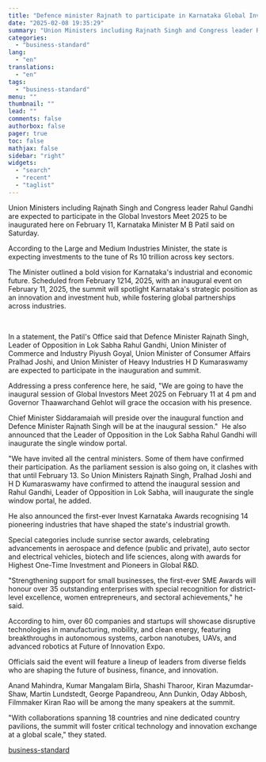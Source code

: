 ```yaml
---
title: "Defence minister Rajnath to participate in Karnataka Global Investors Meet"
date: "2025-02-08 19:35:29"
summary: "Union Ministers including Rajnath Singh and Congress leader Rahul Gandhi are expected to participate in the Global Investors Meet 2025 to be inaugurated here on February 11, Karnataka Minister M B Patil said on Saturday. According to the Large and Medium Industries Minister, the state is expecting investments to the..."
categories:
  - "business-standard"
lang:
  - "en"
translations:
  - "en"
tags:
  - "business-standard"
menu: ""
thumbnail: ""
lead: ""
comments: false
authorbox: false
pager: true
toc: false
mathjax: false
sidebar: "right"
widgets:
  - "search"
  - "recent"
  - "taglist"
---
```


Union Ministers including Rajnath Singh and Congress leader Rahul Gandhi are expected to participate in the Global Investors Meet 2025 to be inaugurated here on February 11, Karnataka Minister M B Patil said on Saturday.

According to the Large and Medium Industries Minister, the state is expecting investments to the tune of Rs 10 trillion across key sectors.

The Minister outlined a bold vision for Karnataka's industrial and economic future. Scheduled from February 1214, 2025, with an inaugural event on February 11, 2025, the summit will spotlight Karnataka's strategic position as an innovation and investment hub, while fostering global partnerships across industries.

 

In a statement, the Patil's Office said that Defence Minister Rajnath Singh, Leader of Opposition in Lok Sabha Rahul Gandhi, Union Minister of Commerce and Industry Piyush Goyal, Union Minister of Consumer Affairs Pralhad Joshi, and Union Minister of Heavy Industries H D Kumaraswamy are expected to participate in the inauguration and summit.

Addressing a press conference here, he said, "We are going to have the inaugural session of Global Investors Meet 2025 on February 11 at 4 pm and Governor Thaawarchand Gehlot will grace the occasion with his presence.

Chief Minister Siddaramaiah will preside over the inaugural function and Defence Minister Rajnath Singh will be at the inaugural session." 
He also announced that the Leader of Opposition in the Lok Sabha Rahul Gandhi will inaugurate the single window portal.

"We have invited all the central ministers. Some of them have confirmed their participation. As the parliament session is also going on, it clashes with that until February 13. So Union Ministers Rajnath Singh, Pralhad Joshi and H D Kumaraswamy have confirmed to attend the inaugural session and Rahul Gandhi, Leader of Opposition in Lok Sabha, will inaugurate the single window portal, he added.

He also announced the first-ever Invest Karnataka Awards recognising 14 pioneering industries that have shaped the state's industrial growth.

Special categories include sunrise sector awards, celebrating advancements in aerospace and defence (public and private), auto sector and electrical vehicles, biotech and life sciences, along with awards for Highest One-Time Investment and Pioneers in Global R&D.

"Strengthening support for small businesses, the first-ever SME Awards will honour over 35 outstanding enterprises with special recognition for district-level excellence, women entrepreneurs, and sectoral achievements," he said.

According to him, over 60 companies and startups will showcase disruptive technologies in manufacturing, mobility, and clean energy, featuring breakthroughs in autonomous systems, carbon nanotubes, UAVs, and advanced robotics at Future of Innovation Expo.

Officials said the event will feature a lineup of leaders from diverse fields who are shaping the future of business, finance, and innovation.

Anand Mahindra, Kumar Mangalam Birla, Shashi Tharoor, Kiran Mazumdar-Shaw, Martin Lundstedt, George Papandreou, Ann Dunkin, Oday Abbosh, Filmmaker Kiran Rao will be among the many speakers at the summit.

"With collaborations spanning 18 countries and nine dedicated country pavilions, the summit will foster critical technology and innovation exchange at a global scale," they stated.

[business-standard](https://www.business-standard.com/india-news/defence-minister-rajnath-to-participate-in-karnataka-global-investors-meet-125020801074_1.html)

